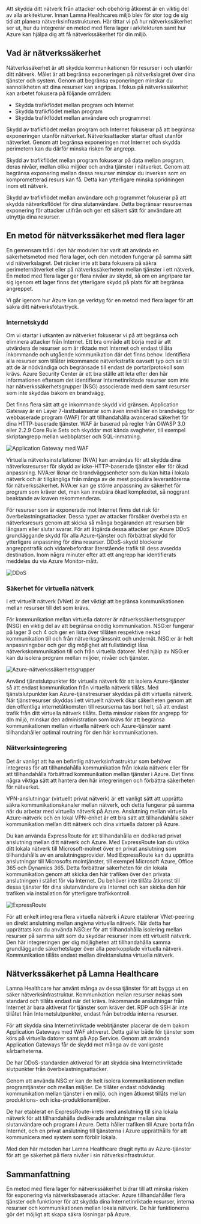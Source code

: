 Att skydda ditt nätverk från attacker och obehörig åtkomst är en viktig del av alla arkitekturer. Innan Lamna Healthcares miljö blev för stor tog de sig tid att planera nätverksinfrastrukturen. Här tittar vi på hur nätverkssäkerhet ser ut, hur du integrerar en metod med flera lager i arkitekturen samt hur Azure kan hjälpa dig att få nätverkssäkerhet för din miljö.

## <a name="what-is-network-security"></a>Vad är nätverkssäkerhet

Nätverkssäkerhet är att skydda kommunikationen för resurser i och utanför ditt nätverk. Målet är att begränsa exponeringen på nätverkslagret över dina tjänster och system. Genom att begränsa exponeringen minskar du sannolikheten att dina resurser kan angripas. I fokus på nätverkssäkerhet kan arbetet fokusera på följande områden:

- Skydda trafikflödet mellan program och Internet
- Skydda trafikflödet mellan program
- Skydda trafikflödet mellan användare och programmet

Skydd av trafikflödet mellan program och Internet fokuserar på att begränsa exponeringen utanför nätverket. Nätverksattacker startar oftast utanför nätverket. Genom att begränsa exponeringen mot Internet och skydda perimetern kan du därför minska risken för angrepp.

Skydd av trafikflödet mellan program fokuserar på data mellan program, deras nivåer, mellan olika miljöer och andra tjänster i nätverket. Genom att begränsa exponering mellan dessa resurser minskar du inverkan som en komprometterad resurs kan få. Detta kan ytterligare minska spridningen inom ett nätverk.

Skydd av trafikflödet mellan användare och programmet fokuserar på att skydda nätverksflödet för dina slutanvändare. Detta begränsar resursernas exponering för attacker utifrån och ger ett säkert sätt för användare att utnyttja dina resurser. 

## <a name="a-layered-approach-to-network-security"></a>En metod för nätverkssäkerhet med flera lager

En gemensam tråd i den här modulen har varit att använda en säkerhetsmetod med flera lager, och den metoden fungerar på samma sätt vid nätverkslagret. Det räcker inte att bara fokusera på säkra perimeternätverket eller på nätverkssäkerheten mellan tjänster i ett nätverk. En metod med flera lager ger flera nivåer av skydd, så om en angripare tar sig igenom ett lager finns det ytterligare skydd på plats för att begränsa angreppet.

Vi går igenom hur Azure kan ge verktyg för en metod med flera lager för att säkra ditt nätverksfotavtryck.

### <a name="internet-protection"></a>Internetskydd

Om vi startar i utkanten av nätverket fokuserar vi på att begränsa och eliminera attacker från Internet. Ett bra område att börja med är att utvärdera de resurser som är riktade mot Internet och endast tillåta inkommande och utgående kommunikation där det finns behov. Identifiera alla resurser som tillåter inkommande nätverkstrafik oavsett typ och se till att de är nödvändiga och begränsade till endast de portar/protokoll som krävs. Azure Security Center är ett bra ställe att leta efter den här informationen eftersom det identifierar Internetinriktade resurser som inte har nätverkssäkerhetsgrupper (NSG) associerade med dem samt resurser som inte skyddas bakom en brandvägg.

Det finns flera sätt att ge inkommande skydd vid gränsen. Application Gateway är en Layer 7-lastbalanserar som även innehåller en brandvägg för webbaserade program (WAF) för att tillhandahålla avancerad säkerhet för dina HTTP-baserade tjänster. WAF är baserad på regler från OWASP 3.0 eller 2.2.9 Core Rule Sets och skyddar mot kända svagheter, till exempel skriptangrepp mellan webbplatser och SQL-inmatning.

![Application Gateway med WAF](../media-draft/appgw-waf.png)

Virtuella nätverksinstallationer (NVA) kan användas för att skydda dina nätverksresurser för skydd av icke-HTTP-baserade tjänster eller för ökad anpassning. NVA:er liknar de brandväggsenheter som du kan hitta i lokala nätverk och är tillgängliga från många av de mest populära leverantörerna för nätverkssäkerhet. NVA:er kan ge större anpassning av säkerhet för program som kräver det, men kan innebära ökad komplexitet, så noggrant beaktande av kraven rekommenderas.

För resurser som är exponerade mot Internet finns det risk för överbelastningsattacker. Dessa typer av attacker försöker överbelasta en nätverksresurs genom att skicka så många begäranden att resursen blir långsam eller slutar svarar. För att åtgärda dessa attacker ger Azure DDoS grundläggande skydd för alla Azure-tjänster och förbättrat skydd för ytterligare anpassning för dina resurser. DDoS-skydd blockerar angreppstrafik och vidarebefordrar återstående trafik till dess avsedda destination. Inom några minuter efter att ett angrepp har identifierats meddelas du via Azure Monitor-mått.

![DDoS](../media-draft/ddos.png)

### <a name="virtual-network-security"></a>Säkerhet för virtuella nätverk

I ett virtuellt nätverk (VNet) är det viktigt att begränsa kommunikationen mellan resurser till det som krävs.

För kommunikation mellan virtuella datorer är nätverkssäkerhetsgrupper (NSG) en viktig del av att begränsa onödig kommunikation. NSG:er fungerar på lager 3 och 4 och ger en lista över tillåten respektive nekad kommunikation till och från nätverksgränssnitt och undernät. NSG:er är helt anpassningsbar och ger dig möjlighet att fullständigt låsa nätverkskommunikation till och från virtuella datorer. Med hjälp av NSG:er kan du isolera program mellan miljöer, nivåer och tjänster.

![Azure-nätverkssäkerhetsgrupper](../media-draft/azure-network-security.png)

Använd tjänstslutpunkter för virtuella nätverk för att isolera Azure-tjänster så att endast kommunikation från virtuella nätverk tillåts. Med tjänstslutpunkter kan Azure-tjänstresurser skyddas på ditt virtuella nätverk. När tjänstresurser skyddas i ett virtuellt nätverk ökar säkerheten genom att den offentliga internetåtkomsten till resurserna tas bort helt, så att endast trafik från ditt virtuella nätverk tillåts. Detta minskar risken för angrepp för din miljö, minskar den administration som krävs för att begränsa kommunikationen mellan virtuella nätverk och Azure-tjänster samt tillhandahåller optimal routning för den här kommunikationen.

### <a name="network-integration"></a>Nätverksintegrering

Det är vanligt att ha en befintlig nätverksinfrastruktur som behöver integreras för att tillhandahålla kommunikation från lokala nätverk eller för att tillhandahålla förbättrad kommunikation mellan tjänster i Azure. Det finns några viktiga sätt att hantera den här integreringen och förbättra säkerheten för nätverket.

VPN-anslutningar (virtuellt privat nätverk) är ett vanligt sätt att upprätta säkra kommunikationskanaler mellan nätverk, och detta fungerar på samma när du arbetar med virtuella nätverk på Azure. Anslutning mellan virtuella Azure-nätverk och en lokal VPN-enhet är ett bra sätt att tillhandahålla säker kommunikation mellan ditt nätverk och dina virtuella datorer på Azure.

Du kan använda ExpressRoute för att tillhandahålla en dedikerad privat anslutning mellan ditt nätverk och Azure. Med ExpressRoute kan du utöka ditt lokala nätverk till Microsoft-molnet över en privat anslutning som tillhandahålls av en anslutningsprovider. Med ExpressRoute kan du upprätta anslutningar till Microsofts molntjänster, till exempel Microsoft Azure, Office 365 och Dynamics 365. Detta förbättrar säkerheten för din lokala kommunikation genom att skicka den här trafiken över den privata anslutningen i stället för via Internet. Du behöver inte tillåta åtkomst till dessa tjänster för dina slutanvändare via Internet och kan skicka den här trafiken via installation för ytterligare trafikkontroll.

![ExpressRoute](../media-draft/expressroute-connection-overview.png)

För att enkelt integrera flera virtuella nätverk i Azure etablerar VNet-peering en direkt anslutning mellan angivna virtuella nätverk. När detta har upprättats kan du använda NSG:er för att tillhandahålla isolering mellan resurser på samma sätt som du skyddar resurser inom ett virtuellt nätverk. Den här integreringen ger dig möjligheten att tillhandahålla samma grundläggande säkerhetslager över alla peerkopplade virtuella nätverk. Kommunikation tillåts endast mellan direktanslutna virtuella nätverk.

## <a name="network-security-at-lamna-healthcare"></a>Nätverkssäkerhet på Lamna Healthcare

Lamna Healthcare har använt många av dessa tjänster för att bygga ut en säker nätverksinfrastruktur. Kommunikation mellan resurser nekas som standard och tillåts endast när det krävs. Inkommande anslutningar från Internet är bara aktiverat för tjänster som kräver det. RDP och SSH är inte tillåtet från Internetslutpunkter, endast från betrodda interna resurser.

För att skydda sina Internetinriktade webbtjänster placerar de dem bakom Application Gateways med WAF aktiverat. Detta gäller både för tjänster som körs på virtuella datorer samt på App Service. Genom att använda Application Gateways får de skydd mot många av de vanligaste sårbarheterna.

De har DDoS-standarden aktiverad för att skydda sina Internetinriktade slutpunkter från överbelastningsattacker.

Genom att använda NSG:er kan de helt isolera kommunikationen mellan programtjänster och mellan miljöer. De tillåter endast nödvändig kommunikation mellan tjänster i en miljö, och ingen åtkomst tillåts mellan produktions- och icke-produktionsmiljöer.

De har etablerat en ExpressRoute-krets med anslutning till sina lokala nätverk för att tillhandahålla dedikerade anslutningar mellan sina slutanvändare och program i Azure. Detta håller trafiken till Azure borta från Internet, och en privat anslutning till tjänsterna i Azure upprätthålls för att kommunicera med system som förblir lokala.

Med den här metoden har Lamna Healthcare dragit nytta av Azure-tjänster för att ge säkerhet på flera nivåer i sin nätverksinfrastruktur.

## <a name="summary"></a>Sammanfattning

En metod med flera lager för nätverkssäkerhet bidrar till att minska risken för exponering via nätverksbaserade attacker. Azure tillhandahåller flera tjänster och funktioner för att skydda dina Internetinriktade resurser, interna resurser och kommunikationen mellan lokala nätverk. De här funktionerna gör det möjligt att skapa säkra lösningar på Azure.